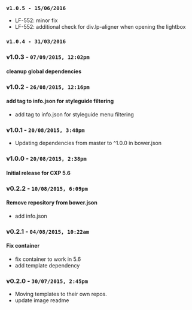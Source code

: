### `v1.0.5 - 15/06/2016`
* LF-552: minor fix
* LF-552: additional check for div.lp-aligner when opening the lightbox

### `v1.0.4 - 31/03/2016`

### v1.0.3 - `07/09/2015, 12:02pm`
#### cleanup global dependencies  


### v1.0.2 - `26/08/2015, 12:16pm`
#### add tag to info.json for styleguide filtering  
* add tag to info.json for styleguide menu filtering  


### v1.0.1 - `20/08/2015, 3:48pm`
* Updating dependencies from master to ^1.0.0 in bower.json  


### v1.0.0 - `20/08/2015, 2:38pm`
#### Initial release for CXP 5.6  


### v0.2.2 - `10/08/2015, 6:09pm`
#### Remove repository from bower.json  
* add info.json  


### v0.2.1 - `04/08/2015, 10:22am`
#### Fix container  
* fix container to work in 5.6  
* add template dependency  


### v0.2.0 - `30/07/2015, 2:45pm`
* Moving templates to their own repos.  
* update image readme  

